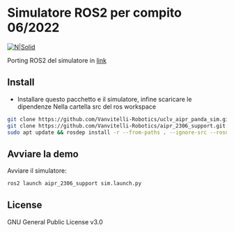 # Simulatore ROS2 per compito 06/2022

[![N|Solid](https://www.unicampania.it/doc/img/logo_vanvitelli.jpg)](https://www.ingegneria.unicampania.it/roboticslab)

Porting ROS2 del simulatore in [link](https://github.com/Vanvitelli-Robotics/aipr_support_2306.git)

## Install

- Installare questo pacchetto e il simulatore, infine scaricare le dipendenze
Nella cartella src del ros workspace
```bash
git clone https://github.com/Vanvitelli-Robotics/uclv_aipr_panda_sim.git #Simulatore
git clone https://github.com/Vanvitelli-Robotics/aipr_2306_support.git
sudo apt update && rosdep install -r --from-paths . --ignore-src --rosdistro $ROS_DISTRO -y
```

## Avviare la demo

Avviare il simulatore:
```bash
ros2 launch aipr_2306_support sim.launch.py
```

## License

GNU General Public License v3.0
